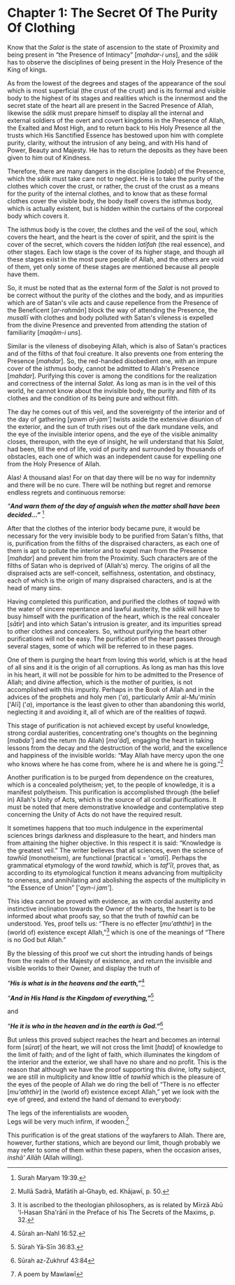 Chapter 1: The Secret Of The Purity Of Clothing
===============================================

Know that the *Salat* is the state of ascension to the state of
Proximity and being present in “the Presence of Intimacy” [*mahdar-i
uns*], and the *sālik* has to observe the disciplines of being present
in the Holy Presence of the King of kings.

As from the lowest of the degrees and stages of the appearance of the
soul which is most superficial (the crust of the crust) and is its
formal and visible body to the highest of its stages and realities which
is the innermost and the secret state of the heart all are present in
the Sacred Presence of Allah, likewise the *sālik* must prepare himself
to display all the internal and external soldiers of the overt and
covert kingdoms in the Presence of Allah, the Exalted and Most High, and
to return back to His Holy Presence all the trusts which His Sanctified
Essence has bestowed upon him with complete purity, clarity, without the
intrusion of any being, and with His hand of Power, Beauty and Majesty.
He has to return the deposits as they have been given to him out of
Kindness.

Therefore, there are many dangers in the discipline [*adab*] of the
Presence, which the *sālik* must take care not to neglect. He is to take
the purity of the clothes which cover the crust, or rather, the crust of
the crust as a means for the purity of the internal clothes, and to know
that as these formal clothes cover the visible body, the body itself
covers the isthmus body, which is actually existent, but is hidden
within the curtains of the corporeal body which covers it.

The isthmus body is the cover, the clothes and the veil of the soul,
which covers the heart, and the heart is the cover of spirit, and the
spirit is the cover of the secret, which covers the hidden *latīfah*
(the real essence), and other stages. Each low stage is the cover of its
higher stage, and though all these stages exist in the most pure people
of Allah, and the others are void of them, yet only some of these stages
are mentioned because all people have them.

So, it must be noted that as the external form of the *Salat* is not
proved to be correct without the purity of the clothes and the body, and
as impurities which are of Satan's vile acts and cause repellence from
the Presence of the Beneficent [*ar-rahmān*] block the way of attending
the Presence, the *musallī* with clothes and body polluted with Satan's
vileness is expelled from the divine Presence and prevented from
attending the station of familiarity [*maqām-i uns*].

Similar is the vileness of disobeying Allah, which is also of Satan's
practices and of the filths of that foul creature. It also prevents one
from entering the Presence [*mahdar*]. So, the red-handed disobedient
one, with an impure cover of the isthmus body, cannot be admitted to
Allah's Presence [*mahdar*]. Purifying this cover is among the
conditions for the realization and correctness of the internal *Salat*.
As long as man is in the veil of this world, he cannot know about the
invisible body, the purity and filth of its clothes and the condition of
its being pure and without filth.

The day he comes out of this veil, and the sovereignty of the interior
and of the day of gathering [*yawm al-jam'*] twists aside the extensive
disunion of the exterior, and the sun of truth rises out of the dark
mundane veils, and the eye of the invisible interior opens, and the eye
of the visible animality closes, thereupon, with the eye of insight, he
will understand that his *Salat*, had been, till the end of life, void
of purity and surrounded by thousands of obstacles, each one of which
was an independent cause for expelling one from the Holy Presence of
Allah.

Alas! A thousand alas! For on that day there will be no way for
indemnity and there will be no cure. There will be nothing but regret
and remorse endless regrets and continuous remorse:

*“**And warn them of the day of anguish when the matter shall have been
decided…”*** [^1]

After that the clothes of the interior body became pure, it would be
necessary for the very invisible body to be purified from Satan's
filths, that is, purification from the filths of the dispraised
characters, as each one of them is apt to pollute the interior and to
expel man from the Presence [*mahdar*] and prevent him from the
Proximity. Such characters are of the filths of Satan who is deprived of
(Allah's) mercy. The origins of all the dispraised acts are
self-conceit, selfishness, ostentation, and obstinacy, each of which is
the origin of many dispraised characters, and is at the head of many
sins.

Having completed this purification, and purified the clothes of *taqwā*
with the water of sincere repentance and lawful austerity, the *sālik*
will have to busy himself with the purification of the heart, which is
the real concealer [*sātir*] and into which Satan's intrusion is
greater, and its impurities spread to other clothes and concealers. So,
without purifying the heart other purifications will not be easy. The
purification of the heart passes through several stages, some of which
will be referred to in these pages.

One of them is purging the heart from loving this world, which is at the
head of all sins and it is the origin of all corruptions. As long as man
has this love in his heart, it will not be possible for him to be
admitted to the Presence of Allah; and divine affection, which is the
mother of purities, is not accomplished with this impurity. Perhaps in
the Book of Allah and in the advices of the prophets and holy men
('*a*), particularly Amīr al-Mu'minīn ['Alī] ('*a*), importance is the
least given to other than abandoning this world, neglecting it and
avoiding it, all of which are of the realities of *taqwā*.

This stage of purification is not achieved except by useful knowledge,
strong cordial austerities, concentrating one's thoughts on the
beginning [*mabda'*] and the return (to Allah) [*ma'ād*], engaging the
heart in taking lessons from the decay and the destruction of the world,
and the excellence and happiness of the invisible worlds: “May Allah
have mercy upon the one who knows where he has come from, where he is
and where he is going.”[^2]

Another purification is to be purged from dependence on the creatures,
which is a concealed polytheism; yet, to the people of knowledge, it is
a manifest polytheism. This purification is accomplished through (the
belief in) Allah's Unity of Acts, which is the source of all cordial
purifications. It must be noted that mere demonstrative knowledge and
contemplative step concerning the Unity of Acts do not have the required
result.

It sometimes happens that too much indulgence in the experimental
sciences brings darkness and displeasure to the heart, and hinders man
from attaining the higher objective. In this respect it is said:
“Knowledge is the greatest veil.” The writer believes that all sciences,
even the science of *tawhīd* (monotheism), are functional [practical =
'*amalī*]. Perhaps the grammatical etymology of the word *tawhīd*, which
is *taf'īl*, proves that, as according to its etymological function it
means advancing from multiplicity to oneness, and annihilating and
abolishing the aspects of the multiplicity in “the Essence of Union”
['*ayn-i jam'*].

This idea cannot be proved with evidence, as with cordial austerity and
instinctive inclination towards the Owner of the hearts, the heart is to
be informed about what proofs say, so that the truth of *tawhīd* can be
understood. Yes, proof tells us: “There is no effecter [*mu'aththir*] in
the (world of) existence except Allah,”[^3] which is one of the meanings
of “There is no God but Allah.”

By the blessing of this proof we cut short the intruding hands of beings
from the realm of the Majesty of existence, and return the invisible and
visible worlds to their Owner, and display the truth of

*“**His is what is in the heavens and the earth,”***[^4]

*“**And in His Hand is the Kingdom of everything,”***[^5]

and

*“**He it is who in the heaven and in the earth is God.”***[^6]

But unless this proved subject reaches the heart and becomes an internal
form [*sūrat*] of the heart, we will not cross the limit [*hadd*] of
knowledge to the limit of faith; and of the light of faith, which
illuminates the kingdom of the interior and the exterior, we shall have
no share and no profit. This is the reason that although we have the
proof supporting this divine, lofty subject, we are still in
multiplicity and know little of *tawhīd* which is the pleasure of the
eyes of the people of Allah we do ring the bell of “There is no effecter
[*mu'aththir*] in the (world of) existence except Allah,” yet we look
with the eye of greed, and extend the hand of demand to everybody:

The legs of the inferentialists are wooden,  
 Legs will be very much infirm, if wooden.[^7]

This purification is of the great stations of the wayfarers to Allah.
There are, however, further stations, which are beyond our limit, though
probably we may refer to some of them within these papers, when the
occasion arises, *inshā' Allāh* (Allah willing).

[^1]: Surah Maryam 19:39.

[^2]: Mullā Sadrā, Mafātīh al-Ghayb, ed. Khājawī, p. 50.

[^3]: It is ascribed to the theologian philosophers, as is related by
Mīrzā Abū 'l-Hasan Sha'rānī in the Preface of his The Secrets of the
Maxims, p. 32.

[^4]: Sūrah an-Nahl 16:52.

[^5]: Sūrah Yā-Sīn 36:83.

[^6]: Sūrah az-Zukhruf 43:84

[^7]: A poem by Mawlawī



